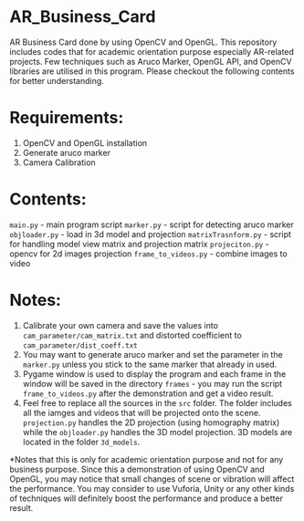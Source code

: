 # AR_Business_Card
AR Business Card done by using OpenCV and OpenGL. This repository includes codes that for academic orientation purpose especially AR-related projects. Few techniques such as Aruco Marker, OpenGL API, and OpenCV libraries are utilised in this program. Please checkout the following contents for better understanding.

# Requirements:
1. OpenCV and OpenGL installation
2. Generate aruco marker
3. Camera Calibration

# Contents:
```main.py``` - main program script
```marker.py``` - script for detecting aruco marker
```objloader.py``` - load in 3d model and projection
```matrixTrasnform.py``` - script for handling model view matrix and projection matrix
```projeciton.py``` - opencv for 2d images projection 
```frame_to_videos.py``` - combine images to video

 # Notes:
 1. Calibrate your own camera and save the values into ```cam_parameter/cam_matrix.txt``` and distorted coefficient to ```cam_parameter/dist_coeff.txt```
 2. You may want to generate aruco marker and set the parameter in the ```marker.py``` unless you stick to the same marker that already in used.
 3. Pygame window is used to display the program and each frame in the window will be saved in the directory ```frames``` - you may run the script ```frame_to_videos.py``` after the demonstration and get a video result.
 4. Feel free to replace all the sources in the ```src``` folder. The folder includes all the iamges and videos that will be projected onto the scene. ```projection.py``` handles the 2D projection (using homography matrix) while the ```objloader.py``` handles the 3D model projection. 3D models are located in the folder ```3d_models```.



*Notes that this is only for academic orientation purpose and not for any business purpose. Since this a demonstration of using OpenCV and OpenGL, you may notice that small changes of scene or vibration will affect the performance. You may consider to use Vuforia, Unity or any other kinds of techniques will definitely boost the performance and produce a better result.
 
